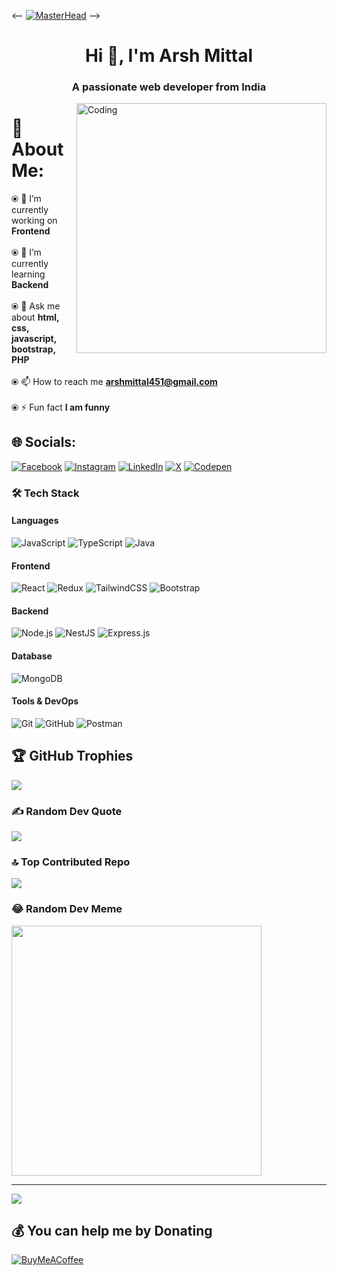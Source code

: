 <-- [![MasterHead](https://www.digitalsolutionservices.com/img/services/web%20development.gif)](https://github.com/hemantkumar980) -->
<h1 align="center">Hi 👋, I'm Arsh Mittal </h1>
<h3 align="center">A passionate web developer from India</h3>
<img align="right" alt="Coding" width="400" src="https://images.squarespace-cdn.com/content/v1/5769fc401b631bab1addb2ab/1541580611624-TE64QGKRJG8SWAIUS7NS/ke17ZwdGBToddI8pDm48kPoswlzjSVMM-SxOp7CV59BZw-zPPgdn4jUwVcJE1ZvWQUxwkmyExglNqGp0IvTJZamWLI2zvYWH8K3-s_4yszcp2ryTI0HqTOaaUohrI8PI6FXy8c9PWtBlqAVlUS5izpdcIXDZqDYvprRqZ29Pw0o/coding-freak.gif" />


# 💫 About Me:
⦿ 🔭 I’m currently working on **Frontend**<br><br>⦿ 🌱 I’m currently learning **Backend**<br><br>⦿ 💬 Ask me about **html, css, javascript, bootstrap, PHP**<br><br>⦿ 📫 How to reach me **arshmittal451@gmail.com**<br><br>⦿ ⚡ Fun fact **I am funny**


## 🌐 Socials:
[![Facebook](https://img.shields.io/badge/Facebook-%231877F2.svg?logo=Facebook&logoColor=white)](https://www.facebook.com/profile.php?id=100007194198522/) [![Instagram](https://img.shields.io/badge/Instagram-%23E4405F.svg?logo=Instagram&logoColor=white)](https://www.instagram.com/arsh__mittal/) [![LinkedIn](https://img.shields.io/badge/LinkedIn-%230077B5.svg?logo=linkedin&logoColor=white)](https://www.linkedin.com/in/arsh-mittal-846a57208/) [![X](https://img.shields.io/badge/X-black.svg?logo=X&logoColor=white)](https://twitter.com/ArshMittal10) [![Codepen](https://img.shields.io/badge/Codepen-000000?style=for-the-badge&logo=codepen&logoColor=white)](https://codepen.io/arsh2101) 

### 🛠️ Tech Stack

#### Languages  
![JavaScript](https://img.shields.io/badge/-JavaScript-black?style=flat-square&logo=javascript)  ![TypeScript](https://img.shields.io/badge/-TypeScript-007ACC?style=flat-square&logo=typescript)  ![Java](https://img.shields.io/badge/-Java-red?style=flat-square&logo=java)

#### Frontend  
![React](https://img.shields.io/badge/-React-blue?style=flat-square&logo=react)  ![Redux](https://img.shields.io/badge/-Redux-764abc?style=flat-square&logo=redux)  ![TailwindCSS](https://img.shields.io/badge/-Tailwind-38B2AC?style=flat-square&logo=tailwind-css)  ![Bootstrap](https://img.shields.io/badge/-Bootstrap-563d7c?style=flat-square&logo=bootstrap)

#### Backend  
![Node.js](https://img.shields.io/badge/-Node.js-green?style=flat-square&logo=node.js)  ![NestJS](https://img.shields.io/badge/-NestJS-e0234e?style=flat-square&logo=nestjs)  ![Express.js](https://img.shields.io/badge/-Express.js-black?style=flat-square&logo=express)

#### Database  
![MongoDB](https://img.shields.io/badge/-MongoDB-green?style=flat-square&logo=mongodb)

#### Tools & DevOps  
![Git](https://img.shields.io/badge/-Git-black?style=flat-square&logo=git)  ![GitHub](https://img.shields.io/badge/-GitHub-black?style=flat-square&logo=github)  ![Postman](https://img.shields.io/badge/-Postman-orange?style=flat-square&logo=postman)  


## 🏆 GitHub Trophies
![](https://github-profile-trophy.vercel.app/?username=AM2101&theme=onedark&no-frame=false&no-bg=true&margin-w=4)

### ✍️ Random Dev Quote
![](https://quotes-github-readme.vercel.app/api?type=horizontal&theme=gruvbox)

### 🔝 Top Contributed Repo
![](https://github-contributor-stats.vercel.app/api?username=AM2101&limit=5&theme=flat&combine_all_yearly_contributions=true)

### 😂 Random Dev Meme
<img src='https://randommeme-five.vercel.app/' style="height: 400px;"/>

---
[![](https://visitcount.itsvg.in/api?id=AM2101&icon=6&color=0)](https://visitcount.itsvg.in)

  ## 💰 You can help me by Donating
  [![BuyMeACoffee](https://img.shields.io/badge/Buy%20Me%20a%20Coffee-ffdd00?style=for-the-badge&logo=buy-me-a-coffee&logoColor=black)](https://buymeacoffee.com/Arshu) 

  
<!-- Proudly created with GPRM ( https://gprm.itsvg.in ) -->
